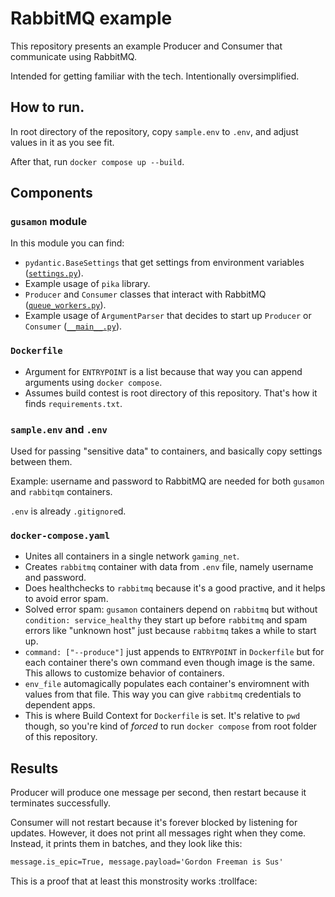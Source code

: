 # RabbitMQ example

This repository presents an example Producer and Consumer that communicate using RabbitMQ.

Intended for getting familiar with the tech. Intentionally oversimplified.

## How to run.

In root directory of the repository, copy `sample.env` to `.env`, and adjust values in it as you see fit.

After that, run `docker compose up --build`.

## Components

### `gusamon` module

In this module you can find:

- `pydantic.BaseSettings` that get settings from environment variables ([`settings.py`](gusamon/settings.py)).
- Example usage of `pika` library.
- `Producer` and `Consumer` classes that interact with RabbitMQ ([`queue_workers.py`](gusamon/queue_workers.py)).
- Example usage of `ArgumentParser` that decides to start up `Producer` or `Consumer` ([`__main__.py`](gusamon/__main__.py)).

### `Dockerfile`

- Argument for `ENTRYPOINT` is a list because that way you can append arguments using `docker compose`.
- Assumes build contest is root directory of this repository. That's how it finds `requirements.txt`.

### `sample.env` and `.env`

Used for passing "sensitive data" to containers, and basically copy settings between them.

Example: username and password to RabbitMQ are needed for both `gusamon` and `rabbitqm` containers.

`.env` is already `.gitignore`d.

### `docker-compose.yaml`

- Unites all containers in a single network `gaming_net`.
- Creates `rabbitmq` container with data from `.env` file, namely username and password.
- Does healthchecks to `rabbitmq` because it's a good practive, and it helps to avoid error spam.
- Solved error spam: `gusamon` containers depend on `rabbitmq` but without `condition: service_healthy` they start up before `rabbitmq` and spam errors like "unknown host" just because `rabbitmq` takes a while to start up.
- `command: ["--produce"]` just appends to `ENTRYPOINT` in `Dockerfile` but for each container there's own command even though image is the same. This allows to customize behavior of containers.
- `env_file` automagically populates each container's enviromnent with values from that file. This way you can give `rabbitmq` credentials to dependent apps.
- This is where Build Context for `Dockerfile` is set. It's relative to `pwd` though, so you're kind of _forced_ to run `docker compose` from root folder of this repository.

## Results

Producer will produce one message per second, then restart because it terminates successfully.

Consumer will not restart because it's forever blocked by listening for updates.
However, it does not print all messages right when they come.
Instead, it prints them in batches, and they look like this:

```txt
message.is_epic=True, message.payload='Gordon Freeman is Sus'
```

This is a proof that at least this monstrosity works :trollface:
